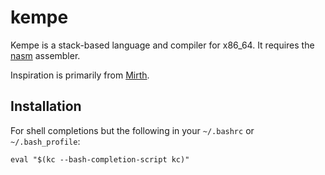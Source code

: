 # kempe

Kempe is a stack-based language and compiler for x86_64. It requires the
[nasm](https://nasm.us/) assembler.

Inspiration is primarily from [Mirth](https://github.com/mirth-lang/mirth).

## Installation

For shell completions but the following in your `~/.bashrc` or
`~/.bash_profile`:

```
eval "$(kc --bash-completion-script kc)"
```
